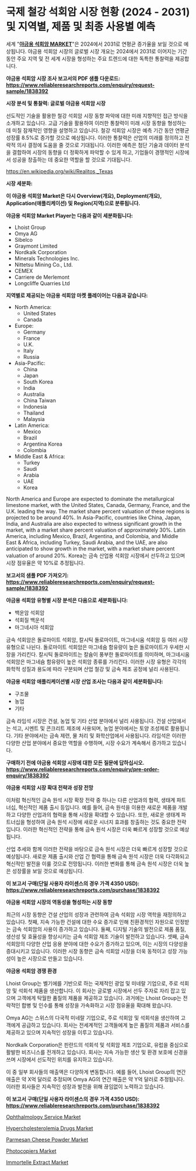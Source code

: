 <p><h1>국제 철강 석회암 시장 현황 (2024 - 2031) 및 지역별, 제품 및 최종 사용별 예측</h1></p><p>세계 "<strong><a href="https://www.reliableresearchreports.com/metallurgical-limestone-r1838392">야금용 석회암 MARKET</a></strong>"은 2024에서 2031로 연평균 증가율을 보일 것으로 예상됩니다. 야금용 석회암 시장의 글로벌 시장 개요는 2024에서 2031로 이어지는 기간 동안 주요 지역 및 전 세계 시장을 형성하는 주요 트렌드에 대한 독특한 통찰력을 제공합니다.</p>
<p><strong>야금용 석회암 시장 조사 보고서의 PDF 샘플 다운로드: <a href="https://www.reliableresearchreports.com/enquiry/request-sample/1838392">https://www.reliableresearchreports.com/enquiry/request-sample/1838392</a></strong></p>
<p><strong>시장 분석 및 통찰력: 글로벌 야금용 석회암 시장</strong></p>
<p><p>선도적인 기술을 활용한 철강 석회암 시장 동향 파악에 대한 미래 지향적인 접근 방식을 소개하고 있습니다. 고급 기술을 활용하여 이러한 통찰력이 미래 시장 동향을 형성하는 데 미칠 잠재적인 영향을 설명하고 있습니다. 철강 석회암 시장은 예측 기간 동안 연평균 성장률 8.5%로 증가할 것으로 예상됩니다. 이러한 통찰력은 산업의 미래를 정의하고 전략적 의사 결정에 도움을 줄 것으로 기대됩니다. 이러한 예측은 첨단 기술과 데이터 분석을 결합하여 시장의 동향을 더 정확하게 파악할 수 있게 하고, 기업들이 경쟁적인 시장에서 성공을 창출하는 데 중요한 역할을 할 것으로 기대됩니다.</p></p>
<p><a href="%7CAUTHORITHY_DOMAIN_URL%7C">https://en.wikipedia.org/wiki/Realitos,_Texas</a></p>
<p><strong>시장 세분화:</strong></p>
<p><strong>이 야금용 석회암 Market은 다시 Overview(개요), Deployment(개요), Application(애플리케이션) 및 Region(지역)으로 분류됩니다.</strong></p>
<p><strong>야금용 석회암 Market Player는 다음과 같이 세분화됩니다:</strong></p>
<p><ul><li>Lhoist Group</li><li>Omya AG</li><li>Sibelco</li><li>Graymont Limited</li><li>Nordkalk Corporation</li><li>Minerals Technologies Inc.</li><li>Nittetsu Mining Co., Ltd.</li><li>CEMEX</li><li>Carriere de Merlemont</li><li>Longcliffe Quarries Ltd</li></ul></p>
<p><strong>지역별로 제공되는 야금용 석회암 마켓 플레이어는 다음과 같습니다:</strong></p>
<p><ul>
    <li>
        North America:
        <ul>
            <li>United States</li>
            <li>Canada</li>
        </ul>
    </li>
    <li>
        Europe:
        <ul>
            <li>Germany</li>
            <li>France</li>
            <li>U.K.</li>
            <li>Italy</li>
            <li>Russia</li>
        </ul>
    </li>
    <li>
        Asia-Pacific:
        <ul>
            <li>China</li>
            <li>Japan</li>
            <li>South Korea</li>
            <li>India</li>
            <li>Australia</li>
            <li>China Taiwan</li>
            <li>Indonesia</li>
            <li>Thailand</li>
            <li>Malaysia</li>
        </ul>
    </li>
    <li>
        Latin America:
        <ul>
            <li>Mexico</li>
            <li>Brazil</li>
            <li>Argentina Korea</li>
            <li>Colombia</li>
        </ul>
    </li>
    <li>
        Middle East & Africa:
        <ul>
            <li>Turkey</li>
            <li>Saudi</li>
            <li>Arabia</li>
            <li>UAE</li>
            <li>Korea</li>
        </ul>
    </li>
    </ul></p>
<p><p>North America and Europe are expected to dominate the metallurgical limestone market, with the United States, Canada, Germany, France, and the U.K. leading the way. The market share percent valuation of these regions is projected to be around 40%. In Asia-Pacific, countries like China, Japan, India, and Australia are also expected to witness significant growth in the market, with a market share percent valuation of approximately 30%. Latin America, including Mexico, Brazil, Argentina, and Colombia, and Middle East & Africa, including Turkey, Saudi Arabia, and the UAE, are also anticipated to show growth in the market, with a market share percent valuation of around 20%. Korea는 금속 산업용 석회암 시장에서 선두하고 있으며 시장 점유율은 약 10%로 추정됩니다.</p></p>
<p><strong>보고서의 샘플 PDF 가져오기: <a href="https://www.reliableresearchreports.com/enquiry/request-sample/1838392">https://www.reliableresearchreports.com/enquiry/request-sample/1838392</a></strong></p>
<p><strong>야금용 석회암 유형별 시장 분석은 다음으로 세분화됩니다:</strong></p>
<p><ul><li>백운암 석회암</li><li>석회질 백운석</li><li>마그네시아 석회암</li></ul></p>
<p><p>금속 석회암은 돌로마이트 석회암, 칼시틱 돌로마이트, 마그네시움 석회암 등 여러 시장 유형으로 나뉜다. 돌로마이트 석회암은 마그네슘 함유량이 높은 돌로마이트가 우세한 시장을 가리킨다. 칼시틱 돌로마이트는 칼슘이 풍부한 돌로마이트를 의미하며, 마그네시움 석회암은 마그네슘 함유량이 높은 석회암 종류를 가리킨다. 이러한 시장 유형은 각각의 화학적 성질과 용도에 따라 구분되며 산업 철강 및 금속 제조 공정에 널리 사용된다.</p></p>
<p><strong>야금용 석회암 애플리케이션별 시장 산업 조사는 다음과 같이 세분화됩니다:</strong></p>
<p><ul><li>구조물</li><li>농업</li><li>기타</li></ul></p>
<p><p>금속 라임석 시장은 건설, 농업 및 기타 산업 분야에서 널리 사용됩니다. 건설 산업에서는 석고, 시멘트 및 콘크리트 제조에 사용되며, 농업 분야에서는 토양 조성제로 활용됩니다. 기타 분야에서는 금속 제련, 물 처리 및 화학산업에서 사용됩니다. 라임석은 이러한 다양한 산업 분야에서 중요한 역할을 수행하며, 시장 수요가 계속해서 증가하고 있습니다.</p></p>
<p><strong>구매하기 전에 야금용 석회암 시장에 대한 모든 질문에 답하십시오. <a href="https://www.reliableresearchreports.com/enquiry/pre-order-enquiry/1838392">https://www.reliableresearchreports.com/enquiry/pre-order-enquiry/1838392</a></strong></p>
<p><strong>야금용 석회암 시장 확대 전략과 성장 전망</strong></p>
<p><p>이처럼 혁신적인 금속 원석 시장 확장 전략 중 하나는 다른 산업과의 협력, 생태계 파트너십, 혁신적인 제품 출시 등입니다. 예를 들어, 금속 원석을 이용한 새로운 제품을 개발하고 다양한 산업과의 협력을 통해 시장을 확대할 수 있습니다. 또한, 새로운 생태계 파트너십을 형성하여 금속 원석 시장에 새로운 시너지 효과를 창출하는 것도 중요한 전략입니다. 이러한 혁신적인 전략을 통해 금속 원석 시장은 더욱 빠르게 성장할 것으로 예상됩니다. </p><p>산업 추세와 함께 이러한 전략을 바탕으로 금속 원석 시장은 더욱 빠르게 성장할 것으로 예상됩니다. 새로운 제품 출시와 산업 간 협력을 통해 금속 원석 시장은 더욱 다각화되고 혁신적인 발전을 이룰 것으로 전망됩니다. 이러한 변화를 통해 금속 원석 시장은 더욱 높은 성장률을 보일 것으로 예상됩니다.</p></p>
<p><strong>이 보고서 구매(단일 사용자 라이센스의 경우 가격 4350 USD): <a href="https://www.reliableresearchreports.com/purchase/1838392">https://www.reliableresearchreports.com/purchase/1838392</a></strong></p>
<p><strong>야금용 석회암 시장의 역동성을 형성하는 시장 동향</strong></p>
<p><p>최근의 시장 동향은 건설 산업의 성장과 관련하여 금속 석회암 시장 역학을 재정의하고 있습니다. 첫째, 지속 가능한 건설에 대한 수요 증가로 인해 친환경적인 자원으로 인정받는 금속 석회암의 사용이 증가하고 있습니다. 둘째, 디지털 기술의 발전으로 제품 품질, 생산성 및 효율성을 향상시키는 금속 석회암 제조 기술이 발전하고 있습니다. 셋째, 금속 석회암의 다양한 산업 응용 분야에 대한 수요가 증가하고 있으며, 이는 시장의 다양성을 증대시키고 있습니다. 이러한 시장 동향은 금속 석회암 시장을 더욱 동적이고 성장 가능성이 높은 시장으로 만들고 있습니다.</p></p>
<p><strong>야금용 석회암 경쟁 환경</strong></p>
<p><p>Lhoist Group는 벨기에를 기반으로 하는 국제적인 광업 및 미네랄 기업으로, 주로 석회암 및 석회석 제품을 생산합니다. 이 회사는 글로벌 시장에서 선두 주자로 자리 잡고 있으며 고객에게 탁월한 품질의 제품을 제공하고 있습니다. 과거에는 Lhoist Group는 전략적인 합병 및 인수를 통해 성장을 가속화하고 시장 점유율을 확대해 왔습니다.</p><p>Omya AG는 스위스의 다국적 미네랄 기업으로, 주로 석회암 및 석회석을 생산하여 고객에게 공급하고 있습니다. 회사는 전세계적인 고객들에게 높은 품질의 제품과 서비스를 제공하고 있으며 지속적인 성장을 이루고 있습니다.</p><p>Nordkalk Corporation은 핀란드의 석회석 및 석회암 제조 기업으로, 유럽을 중심으로 활발한 비즈니스를 전개하고 있습니다. 회사는 지속 가능한 생산 및 환경 보호에 신경을 쓰며 시장에서 선도적인 위치를 유지하고 있습니다.</p><p>이 중 일부 회사들의 매출액은 다양하게 변동합니다. 예를 들어, Lhoist Group의 연간 매출은 약 X억 달러로 추정되며 Omya AG의 연간 매출은 약 Y억 달러로 추정됩니다. 이러한 회사들은 지속적인 성장과 발전을 위해 끊임없이 노력하고 있습니다.</p></p>
<p><strong>이 보고서 구매(단일 사용자 라이센스의 경우 가격 4350 USD): <a href="https://www.reliableresearchreports.com/purchase/1838392">https://www.reliableresearchreports.com/purchase/1838392</a></strong></p>
<p><p><a href="https://medium.com/@sofyanbudiaman1_67863/ophthalmology-service-market-strategic-insights-product-evolution-and-market-segmentation-in-the-c249a6447070">Ophthalmology Service Market</a></p><p><a href="https://issuu.com/reportprime-2/docs/hypercholesterolemia-drugs-market-s_6ce927a3588107">Hypercholesterolemia Drugs Market</a></p><p><a href="https://github.com/qndifksd5/Market-Research-Report-List-1/blob/main/parmesan-cheese-powder-market.md">Parmesan Cheese Powder Market</a></p><p><a href="https://www.linkedin.com/pulse/photocopiers-market-report-product-type-mono-photocopierscolour-kvgie?trackingId=3sq88IKTQO%2B84jRPGohZ%2Fw%3D%3D">Photocopiers Market</a></p><p><a href="https://issuu.com/reportprime-2/docs/immortelle-extract-market-size-2030_e5734ce57a2b13">Immortelle Extract Market</a></p></p>